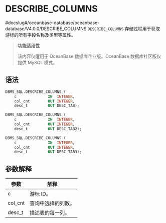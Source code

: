 DESCRIBE_COLUMNS 
=====================================
#docslug#/oceanbase-database/oceanbase-database/V4.0.0/DESCRIBE_COLUMNS
`DESCRIBE_COLUMNS` 存储过程用于获取游标的所有字段名称及类型等属性。

>**功能适用性**
>
>该内容仅适用于 OceanBase 数据库企业版。OceanBase 数据库社区版仅提供 MySQL 模式。

语法 
-----------------------

```sql
DBMS_SQL.DESCRIBE_COLUMNS ( 
    c              IN  INTEGER, 
    col_cnt        OUT INTEGER, 
    desc_t         OUT DESC_TAB);

DBMS_SQL.DESCRIBE_COLUMNS ( 
    c              IN  INTEGER, 
    col_cnt        OUT INTEGER, 
    desc_t         OUT DESC_TAB2);

DBMS_SQL.DESCRIBE_COLUMNS ( 
    c              IN  INTEGER, 
    col_cnt        OUT INTEGER, 
    desc_t         OUT DESC_TAB3);
```



参数解释 
-------------------------



|   参数    |    解释     |
|---------|-----------|
| c       | 游标 ID。    |
| col_cnt | 查询中选择的列数。 |
| desc_t  | 描述表的每一列。  |



